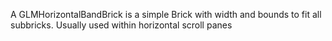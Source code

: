 A GLMHorizontalBandBrick is a simple Brick with width and bounds to fit all subbricks.Usually used within horizontal scroll panes